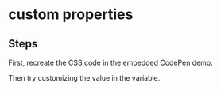# custom properties

## Steps

First, recreate the CSS code in the embedded CodePen demo.

Then try customizing the value in the variable.
